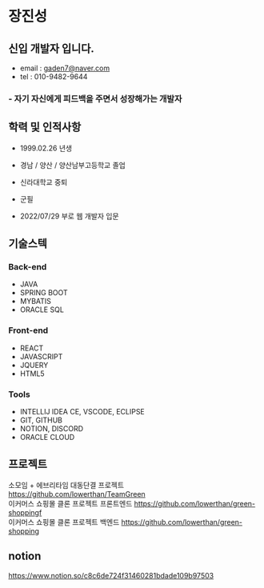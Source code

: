 # 장진성
## 신입 개발자 입니다.
- email : gaden7@naver.com
- tel   : 010-9482-9644

### - 자기 자신에게 피드백을 주면서 성장해가는 개발자




## 학력 및 인적사항

- 1999.02.26 년생

- 경남 / 양산 / 양산남부고등학교 졸업
- 신라대학교 중퇴
- 군필
- 2022/07/29 부로 웹 개발자 입문



## 기술스텍
### Back-end
- JAVA
- SPRING BOOT
- MYBATIS
- ORACLE SQL

### Front-end
- REACT
- JAVASCRIPT
- JQUERY
- HTML5

### Tools
- INTELLIJ IDEA CE, VSCODE, ECLIPSE
- GIT, GITHUB
- NOTION, DISCORD
- ORACLE CLOUD

## 프로젝트
소모임 + 에브리타임 대동단결 프로젝트   https://github.com/lowerthan/TeamGreen</br>
이커머스 쇼핑몰 클론 프로젝트 프론트엔드 https://github.com/lowerthan/green-shoppingf</br>
이커머스 쇼핑몰 클론 프로젝트 백엔드    https://github.com/lowerthan/green-shopping</br>
## notion
https://www.notion.so/c8c6de724f31460281bdade109b97503</br>


